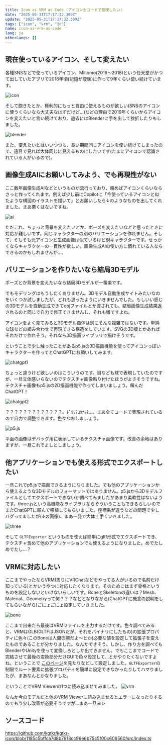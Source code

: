 ```yaml
---
title: Icon as VRM as Code (アイコンをコードで管理したい)
date: "2025-05-31T17:17:32.309Z"
update: "2025-05-31T17:17:32.309Z"
tags: ["icon", "vrm", "3d"]
name: icon-as-vrm-as-code
lang: ja
otherLangs: []
---
```


## 現在使っているアイコン、そして変えたい

各種SNSなどで使っているアイコン、Miitomo(2016～2018)という任天堂がかつて出していたアプリで2016年頃(記憶が曖昧)に作って9年くらい使い続けています。

![icon](icon.png)

そして飽きたとか、権利的にもっと自由に使えるものが欲しい(SNSのアイコンに使うくらいなら大丈夫なはずだけど…)などの理由で2019年くらいからアイコンを変えたいと言い続けており、過去にはBlenderに手を出して挫折したりもしました。

![blender](blender.png)

また、変えたいとはいいつつも、長い期間同じアイコンを使い続けてしまったので、遠目で見れば大体同じに見えるものにしたいです(たまにアイコンで認識されている人がいるので)。

## 画像生成AIにお願いしてみよう、でも再現性がない
ここ数年画像生成AIなどというものが流行っており、頼めばアイコンくらいならさっと作ってくれます。例えば少し前にCopilotに「今使っているアイコンと似たような構図のイラストを描いて」とお願いしたら↓のようなものを出してくれました。まあ悪くはないですね。

![ai](ai.png)

ただこれ、ちょっと背景を変えたいとか、ポーズを変えたいなどと思ったときに対応が難しいです。同じキャラクターの別のバリエーションを作れません。そして、そもそも元アイコンと生成画像は似ているけど別キャラクターです。せっかくならキャラクターの一貫性が欲しい。画像生成AIの使い方に慣れている人ならできるのかもしれませんが…。



## バリエーションを作りたいなら結局3Dモデル
ポーズとか背景を変えたいなら結局3Dモデルが一番楽です。

でもモデリングはもうしたくありません。3Dモデル自動生成サイトみたいなのをいくつか試しましたが、どれも思ったようにいきませんでした。もしいい感じの3Dモデルを自動生成できてobjファイルとか渡されても、結局画像生成結果返されるのと同じで自力で修正できませんし、それも嫌ですよね。

アイコンをよく見てみると3Dモデル自体は別にそんな複雑ではないです。単純な球などの組み合わせで再現できる構造をしています。SVGの3D版とかあればそれだけで作れそう。それなら3D描画ライブラリで描けそうです。

ということで少し触ったことがあるp5.jsの3D描画機能を使ってアイコンっぽいキャラクターを作ってとChatGPTにお願いしてみます。

![chatgpt1](chatgpt1.png)

ちょっと違うけど欲しいのはこういうのです。目なども球で表現していたのですが、一旦立体感いらないのでテクスチャ画像貼り付けたほうがよさそうですね。テクスチャ画像もp5.jsの2D描画機能で作ってしまいましょう。頼んだChatGPT！

![chatgpt2](chatgpt2.png)

？？？？？？？？？？？？？。ﾄﾞｳｼﾃｺｳﾅｯﾀ…。まあ全てコードで表現されているので自力で調整できます。色々なおしましょう。

![p5.js](p5.png)

平面の画像はデバッグ用に表示しているテクスチャ画像です。改善の余地はありますが、一旦これでよしとしましょう。

## 他アプリケーションでも使える形式でエクスポートしたい
一旦これでp5.jsで描画できるようになりました。でも他のアプリケーションから使えるような3Dモデルのフォーマットではありません。p5.jsから3Dモデルファイルとしてエクスポートできないか調べてみましたがあまり柔軟性はないようです。three.jsという高機能なライブラリならそういうこともできるらしいのでまたChatGPTに頼んで移植してもらいました。座標系が違うなどの問題で少しバグってましたが(↓の画像)、まあ一発で大体上手くいきました。

![three](three.png)


そして `GLTFExporter` というものを使えば簡単にgltf形式でエクスポートでき、テクスチャ含めて他のアプリケーションでも使えるようになりました。めでたしめでたし…？

## VRMに対応したい
ここまでやったならVRM(周りにVRChatなどをやってる人がいるので名前だけ知っている)とかいうやつに対応したくなります。そのためにはまず骨格というものを設定しないといけないらしいです。BoneとSkeletonの違いは？Mesh、Material、Geometryって何？？？などとなりながら(ChatGPTに概念の説明をしてもらいながら)ごにょごにょ設定していきました。

![bone](bone.png)

ここまで出来たら最後はVRMファイルを出力するだけです。色々調べてみると、VRMはGLB(GLTFはJSONだが、それをバイナリにしたもの)の拡張プロパティに色々(このBoneは人間の腕だよ～とか)必要な値を設定して拡張子を変えたものであることが分かりました。なんかできそう。しかし、作り方を調べてもBlenderやUnityを使って変換しろとしか出てきません。でもここまでコードで完結させて最後の変換部分だけGUIで色々設定して…とかやりたくないですよね。ということで [このページ](https://github.com/vrm-c/vrm-specification/blob/c24d76d99a18738dd2c266be1c83f089064a7b5e/specification/VRMC_vrm-1.0/humanoid.ja.md)を見たりなどして設定しました。`GLTFExporter`の制限でルート要素に拡張プロパティを簡単に設定できなかったりしてハマりましたが、まあなんとかなりました。


ということでVRM Viewerの1つに読み込ませてみました。
![vrm](vrm.png)

なんか今のモデルだと他のVRM Viewerに読み込ませるとエラーになったりするのでもう少し改善が必要そうですが…まあ一旦ヨシ

## ソースコード
https://github.com/kgtkr/kgtkr-icon/blob/1185c5bffca7d8b7918cc96e6b75c5f00c606560/src/index.ts
